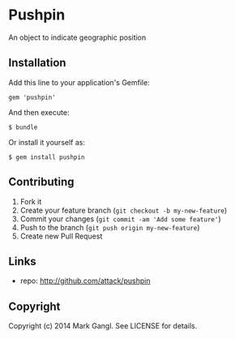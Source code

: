 # Pushpin

An object to indicate geographic position

## Installation

Add this line to your application's Gemfile:

    gem 'pushpin'

And then execute:

    $ bundle

Or install it yourself as:

    $ gem install pushpin

## Contributing

1. Fork it
2. Create your feature branch (`git checkout -b my-new-feature`)
3. Commit your changes (`git commit -am 'Add some feature'`)
4. Push to the branch (`git push origin my-new-feature`)
5. Create new Pull Request

## Links

* repo: http://github.com/attack/pushpin

## Copyright

Copyright (c) 2014 Mark Gangl. See LICENSE for details.
